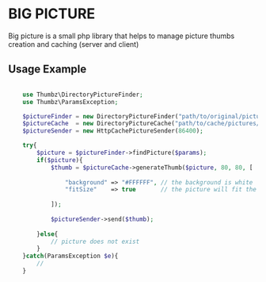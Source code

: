 BIG PICTURE
===========

Big picture is a small php library that helps to manage picture thumbs creation and caching (server and client)



Usage Example
-------------

```php

    use Thumbz\DirectoryPictureFinder;
    use Thumbz\ParamsException;

    $pictureFinder = new DirectoryPictureFinder("path/to/original/pictures/dir");
    $pictureCache  = new DirectoryPictureCache("path/to/cache/pictures/dir");
    $pictureSender = new HttpCachePictureSender(86400);

    try{
        $picture = $pictureFinder->findPicture($params);
        if($picture){
            $thumb = $pictureCache->generateThumb($picture, 80, 80, [
            
                "background" => "#FFFFFF", // the background is white
                "fitSize"    => true       // the picture will fit the size we want
            
            ]);
            
            $pictureSender->send($thumb);
            
        }else{
            // picture does not exist
        }
    }catch(ParamsException $e){
        // 
    }
    

```